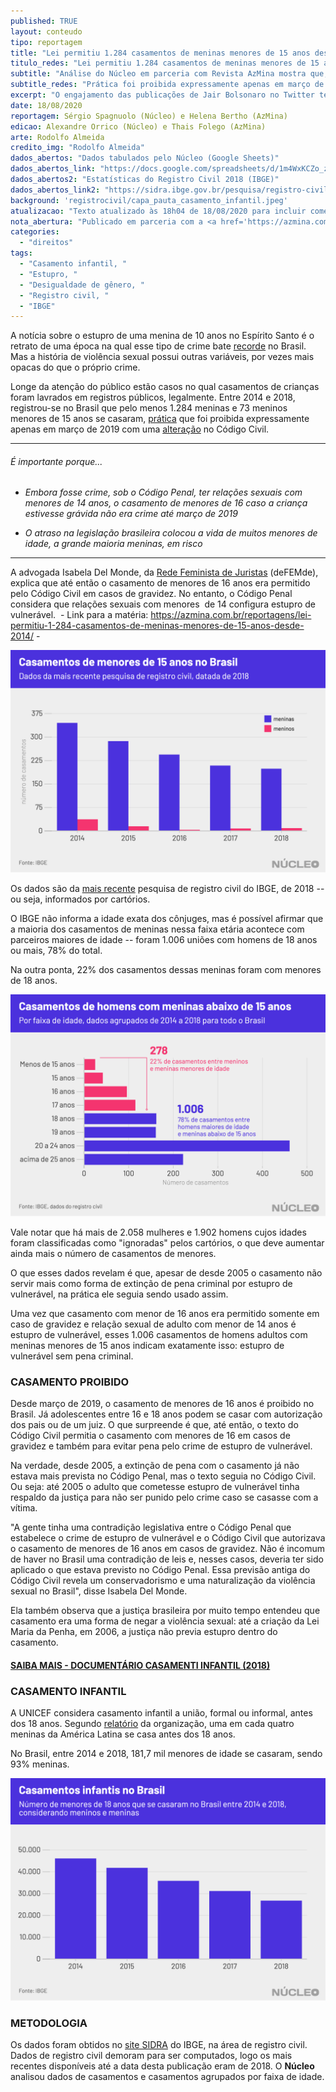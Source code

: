 ```yaml
---
published: TRUE
layout: conteudo
tipo: reportagem
title: "Lei permitiu 1.284 casamentos de meninas menores de 15 anos desde 2014"
titulo_redes: "Lei permitiu 1.284 casamentos de meninas menores de 15 anos desde 2014"
subtitle: "Análise do Núcleo em parceria com Revista AzMina mostra que, entre 2014 e 2018, registrou-se no Brasil que pelo menos 1.284 meninas e 73 meninos menores de 15 anos se casaram."
subtitle_redes: "Prática foi proibida expressamente apenas em março de 2019"
excerpt: "O engajamento das publicações de Jair Bolsonaro no Twitter tem minguado nas últimas semanas para o menor patamar em mais de um ano."
date: 18/08/2020
reportagem: Sérgio Spagnuolo (Núcleo) e Helena Bertho (AzMina)
edicao: Alexandre Orrico (Núcleo) e Thais Folego (AzMina)
arte: Rodolfo Almeida
credito_img: "Rodolfo Almeida"
dados_abertos: "Dados tabulados pelo Núcleo (Google Sheets)"
dados_abertos_link: "https://docs.google.com/spreadsheets/d/1m4WxKCZo_zDMWTLKI3Hrg-Uj6E9BCYWqBsliI7ZzCTw/edit?usp=sharing"
dados_abertos2: "Estatísticas do Registro Civil 2018 (IBGE)"
dados_abertos_link2: "https://sidra.ibge.gov.br/pesquisa/registro-civil/quadros/brasil/2018"
background: 'registrocivil/capa_pauta_casamento_infantil.jpeg'
atualizacao: "Texto atualizado às 18h04 de 18/08/2020 para incluir comentários de advogada."
nota_abertura: "Publicado em parceria com a <a href='https://azmina.com.br/reportagens/lei-permitiu-1-284-casamentos-de-meninas-menores-de-15-anos-desde-2014/' target='_blank'>Revista AzMina</a>"
categories:
  - "direitos"
tags:
  - "Casamento infantil, "
  - "Estupro, "
  - "Desigualdade de gênero, "
  - "Registro civil, "
  - "IBGE"
---
```


A notícia sobre o estupro de uma menina de 10 anos no Espírito Santo é o retrato de uma época na qual esse tipo de crime bate [recorde](http://crianca.mppr.mp.br/2020/03/233/ESTATISTICAS-Estupro-bate-recorde-e-maioria-das-vitimas-sao-meninas-de-ate-13-anos.html) no Brasil. Mas a história de violência sexual possui outras variáveis, por vezes mais opacas do que o próprio crime.

Longe da atenção do público estão casos no qual casamentos de crianças foram lavrados em registros públicos, legalmente. Entre 2014 e 2018, registrou-se no Brasil que pelo menos 1.284 meninas e 73 meninos menores de 15 anos se casaram, [prática](https://www12.senado.leg.br/noticias/materias/2019/03/13/proibicao-de-casamento-para-menor-de-16-anos-e-sancionada-pelo-governo-federal#:~:text=A%20legisla%C3%A7%C3%A3o%20anterior%20admitia%20o,a%2015%20anos%20de%20reclus%C3%A3o.) que foi proibida expressamente apenas em março de 2019 com uma [alteração](http://www.planalto.gov.br/ccivil_03/_ato2019-2022/2019/lei/L13811.htm) no Código Civil.

---

###### É importante porque...

- *Embora fosse crime, sob o Código Penal, ter relações sexuais com menores de 14 anos, o casamento de menores de 16 caso a criança estivesse grávida não era crime até março de 2019*

- *O atraso na legislação brasileira colocou a vida de muitos menores de idade, a grande maioria meninas, em risco*

---

A advogada Isabela Del Monde, da [Rede Feminista de Juristas](https://www.instagram.com/defemde/?hl=pt-br) (deFEMde), explica que até então o casamento de menores de 16 anos era permitido pelo Código Civil em casos de gravidez. No entanto, o Código Penal considera que relações sexuais com menores  de 14 configura estupro de vulnerável.  - Link para a matéria: https://azmina.com.br/reportagens/lei-permitiu-1-284-casamentos-de-meninas-menores-de-15-anos-desde-2014/ -

![gráfico sobre casamento de menores de 15 anos](../img/registrocivil/nucleo_casamento_menores.png)


Os dados são da [mais recente](https://sidra.ibge.gov.br/pesquisa/registro-civil/tabelas) pesquisa de registro civil do IBGE, de 2018 -- ou seja, informados por cartórios.

O IBGE não informa a idade exata dos cônjuges, mas é possível afirmar que a maioria dos casamentos de meninas nessa faixa etária acontece com parceiros maiores de idade -- foram 1.006 uniões com homens de 18 anos ou mais, 78% do total.

Na outra ponta, 22% dos casamentos dessas meninas foram com menores de 18 anos.  

![gráfico sobre casamento de meninas menores de 15 anos com homens maiores de idade](../img/registrocivil/nucleo_casamentos_faixa_idades.png)

Vale notar que há mais de 2.058 mulheres e 1.902 homens cujos idades foram classificadas como "ignoradas" pelos cartórios, o que deve aumentar ainda mais o número de casamentos de menores.

O que esses dados revelam é que, apesar de desde 2005 o casamento não servir mais como forma de extinção de pena criminal por estupro de vulnerável, na prática ele seguia sendo usado assim.

Uma vez que casamento com menor de 16 anos era permitido somente em caso de gravidez e relação sexual de adulto com menor de 14 anos é estupro de vulnerável, esses 1.006 casamentos de homens adultos com meninas menores de 15 anos indicam exatamente isso: estupro de vulnerável sem pena criminal.

### CASAMENTO PROIBIDO

Desde março de 2019, o casamento de menores de 16 anos é proibido no Brasil. Já adolescentes entre 16 e 18 anos podem se casar com autorização dos pais ou de um juiz. O que surpreende é que, até então, o texto do Código Civil permitia o casamento com menores de 16 em casos de gravidez e também para evitar pena pelo crime de estupro de vulnerável.

Na verdade, desde 2005, a extinção de pena com o casamento já não estava mais prevista no Código Penal, mas o texto seguia no Código Civil. Ou seja: até 2005 o adulto que cometesse estupro de vulnerável tinha respaldo da justiça para não ser punido pelo crime caso se casasse com a vítima.

"A gente tinha uma contradição legislativa entre o Código Penal que estabelece o crime de estupro de vulnerável e o Código Civil que autorizava o casamento de menores de 16 anos em casos de gravidez. Não é incomum de haver no Brasil uma contradição de leis e, nesses casos, deveria ter sido aplicado o que estava previsto no Código Penal. Essa previsão antiga do Código Civil revela um conservadorismo e uma naturalização da violência sexual no Brasil", disse Isabela Del Monde.

Ela também observa que a justiça brasileira por muito tempo entendeu que casamento era uma forma de negar a violência sexual: até a criação da Lei Maria da Penha, em 2006, a justiça não previa estupro dentro do casamento.

#### [SAIBA MAIS - DOCUMENTÁRIO CASAMENTI INFANTIL (2018)](https://www.youtube.com/watch?v=qIPAKKzNZ_w)

### CASAMENTO INFANTIL

A UNICEF considera casamento infantil a união, formal ou informal, antes dos 18 anos. Segundo [relatório](https://data.unicef.org/resources/profile-of-child-marriage-and-early-unions-in-latin-america-and-the-caribbean/) da organização, uma em cada quatro meninas da América Latina se casa antes dos 18 anos.

No Brasil, entre 2014 e 2018, 181,7 mil menores de idade se casaram, sendo 93% meninas.

![gráfico sobre casamento de menores de 18 anos](../img/registrocivil/nucleo_casamentos_infantis.png)

### METODOLOGIA

Os dados foram obtidos no [site SIDRA](https://sidra.ibge.gov.br/pesquisa/registro-civil/quadros/brasil/2018) do IBGE, na área de registro civil. Dados de registro civil demoram para ser computados, logo os mais recentes disponíveis até a data desta publicação eram de 2018. O **Núcleo** analisou dados de casamentos e casamentos agrupados por faixa de idade.
